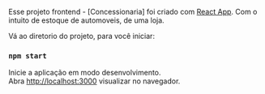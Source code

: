Esse projeto frontend - [Concessionaria] foi criado com [React App](https://github.com/facebook/create-react-app).
Com o intuito de estoque de automoveis, de uma loja.

Vá ao diretorio do projeto, para você iniciar:

### `npm start`

Inicie a aplicação em modo desenvolvimento.<br />
Abra [http://localhost:3000](http://localhost:3000) visualizar no navegador.
